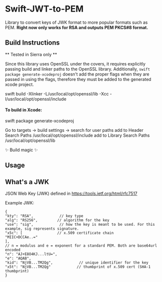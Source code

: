 # Swift-JWT-to-PEM

Library to convert keys of JWK format to more popular formats such as PEM.
**Right now only works for RSA and outputs PEM PKCS#8 format.**


## Build Instructions

** Tested in Sierra only **

Since this library uses OpenSSL under the covers, it requires explicitly passing build and linker paths to the OpenSSL library. Additionally, `swift package generate-xcodeproj` doesn't add the proper flags when they are passed in using the flags, therefore they must be added to the generated xcode project.

swift build -Xlinker -L/usr/local/opt/openssl/lib -Xcc -I/usr/local/opt/openssl/include

#### To build in Xcode:
swift package generate-xcodeproj

Go to targets -> build settings -> search for user paths add to Header Search Paths /usr/local/opt/openssl/include add to Library Search Paths /usr/local/opt/openssl/lib

✨ Build magic ✨


## Usage




## What's a JWK

JSON Web Key (JWK) defined in https://tools.ietf.org/html/rfc7517

Example JWK:

```
{
"kty": "RSA",            // key type
"alg": "RS256",         // algorithm for the key
"use": "sig",            // how the key is meant to be used. For this example, sig represents signature.
"x5c": [                // x.509 certificate chain
"MIIC+DCCAe..="
],
// n = modulus and e = exponent for a standard PEM. Both are base64url encoded
"n": "AJ+E8O4KJ...ltU=",
"e": "AQAB",
"kid": "NjVB...TM2Qg",            // unique identifier for the key
"x5t": "NjVB...TM2Qg"            // thumbprint of x.509 cert (SHA-1 thumbprint)
}
```
